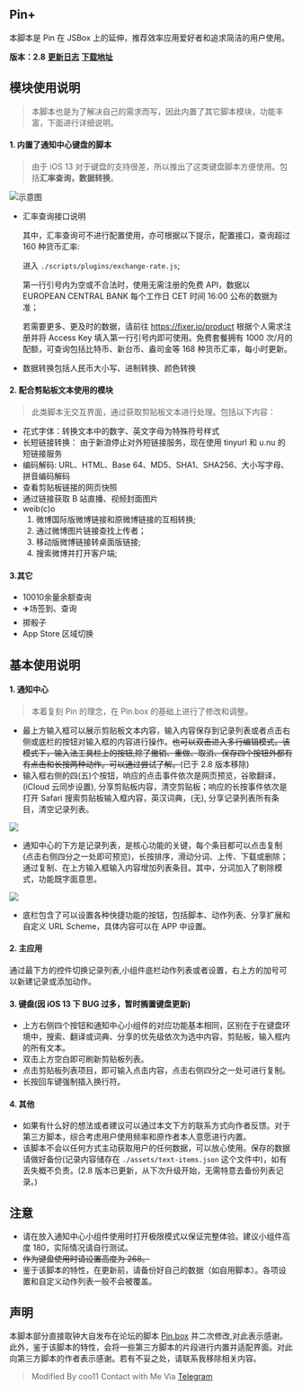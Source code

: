 ## Pin+
本脚本是 Pin 在 JSBox 上的延伸，推荐效率应用爱好者和追求简洁的用户使用。

**版本：2.8**
[**更新日志**](http://t.cn/AiKE6qFn)
[**下载地址**](http://t.cn/Ai0mHgaa)

## 模块使用说明
> 本脚本也是为了解决自己的需求而写，因此内置了其它脚本模块，功能丰富，下面进行详细说明。

#### 1. 内置了通知中心键盘的脚本
> 由于 iOS 13 对于键盘的支持很差，所以推出了这类键盘脚本方便使用。包括**汇率查询，数据转换**。

![示意图](http://tva1.sinaimg.cn/large/007X8olVly1g7rtqb3qb1j30u015baix.jpg)

- 汇率查询接口说明

    其中，汇率查询可不进行配置使用，亦可根据以下提示，配置接口，查询超过 160 种货币汇率:

    进入 `./scripts/plugins/exchange-rate.js`;
    
    第一行引号内为空或不合法时，使用无需注册的免费 API，数据以 EUROPEAN CENTRAL BANK 每个工作日 CET 时间 16:00 公布的数据为准；
    
    若需要更多、更及时的数据，请前往 https://fixer.io/product 根据个人需求注册并将 Access Key 填入第一行引号内即可使用。免费套餐拥有 1000 次/月的配额，可查询包括比特币、新台币、盎司金等 168 种货币汇率，每小时更新。
    
- 数据转换包括人民币大小写、进制转换、颜色转换

#### 2. 配合剪贴板文本使用的模块
> 此类脚本无交互界面，通过获取剪贴板文本进行处理。包括以下内容：

- 花式字体：转换文本中的数字、英文字母为特殊符号样式
- 长短链接转换：
    由于新浪停止对外短链接服务，现在使用 tinyurl 和 u.nu 的短链接服务
- 编码解码:
    URL、HTML、Base 64、MD5、SHA1、SHA256、大小写字母、拼音编码解码
- 查看剪贴板链接的网页快照
- 通过链接获取 B 站直播、视频封面图片
- weib(c)o
    1. 微博国际版微博链接和原微博链接的互相转换;
    2. 通过微博图片链接查找上传者；
    3. 移动版微博链接转桌面版链接;
    4. 搜索微博并打开客户端;

#### 3.其它
- 10010余量余额查询
- ✈️场签到、查询
- 掷骰子
- App Store 区域切换

## 基本使用说明
#### 1. 通知中心
> 本着复刻 Pin 的理念，在 Pin.box 的基础上进行了修改和调整。
- 最上方输入框可以展示剪贴板文本内容，输入内容保存到记录列表或者点击右侧或底栏的按钮对输入框的内容进行操作。~~也可以双击进入多行编辑模式。该模式下，输入法工具栏上的按钮,除了撤销、重做、取消、保存四个按钮外都有有点击和长按两种动作。可以通过尝试了解。~~(已于 2.8 版本移除)
- 输入框右侧的四(五)个按钮，响应的点击事件依次是网页预览，谷歌翻译，(iCloud 云同步设置), 分享剪贴板内容，清空剪贴板；响应的长按事件依次是打开 Safari 搜索剪贴板输入框内容，英汉词典，(无), 分享记录列表所有条目，清空记录列表。

![ ](http://tva1.sinaimg.cn/large/007X8olVly1g7rtprkjzxj30u01cn7m5.jpg)

- 通知中心的下方是记录列表，是核心功能的关键，每个条目都可以点击复制(点击右侧四分之一处即可预览)，长按排序，滑动分词、上传、下载或删除；通过复制、在上方输入框输入内容增加列表条目。其中，分词加入了剔除模式，功能既字面意思。

![ ](http://tva1.sinaimg.cn/large/007X8olVly1g7rtps1wkdj30u00x912n.jpg)

- 底栏包含了可以设置各种快捷功能的按钮，包括脚本、动作列表、分享扩展和自定义 URL Scheme，具体内容可以在 APP 中设置。

#### 2. 主应用
通过最下方的控件切换记录列表,小组件底栏动作列表或者设置，右上方的加号可以新建记录或添加动作。

#### 3. ~~键盘~~(因 iOS 13 下 BUG 过多，暂时搁置键盘更新)
- 上方右侧四个按钮和通知中心小组件的对应功能基本相同，区别在于在键盘环境中，搜索、翻译或词典、分享的优先级依次为选中内容，剪贴板，输入框内的所有文本。
- 双击上方空白即可刷新剪贴板列表。
- 点击剪贴板列表项目，即可输入点击内容，点击右侧四分之一处可进行复制。
- 长按回车键强制插入换行符。

#### 4. 其他
- 如果有什么好的想法或者建议可以通过本文下方的联系方式向作者反馈。对于第三方脚本，综合考虑用户使用频率和原作者本人意愿进行内置。
- 该脚本不会以任何方式主动获取用户的任何数据，可以放心使用。保存的数据请做好备份(记录内容储存在 `./assets/text-items.json` 这个文件中)，如有丢失概不负责。(2.8 版本已更新，从下次升级开始，无需特意去备份列表记录。)

## 注意
- 请在放入通知中心小组件使用时打开极限模式以保证完整体验。建议小组件高度 180，实际情况请自行测试。
- ~~作为键盘使用时请设置高度为 268。~~
- 鉴于该脚本的特性，在更新前，请备份好自己的数据（如自用脚本）。各项设置和自定义动作列表一般不会被覆盖。

## 声明
本脚本部分直接取钟大自发布在论坛的脚本 [Pin.box](http://t.cn/EX09jmG) 并二次修改,对此表示感谢。此外，鉴于该脚本的特性，会将一些第三方脚本的片段进行内置并适配界面。对此向第三方脚本的作者表示感谢。若有不妥之处，请联系我移除相关内容。

> Modified By coo11
> Contact with Me Via [Telegram](https://t.me/coo11)
